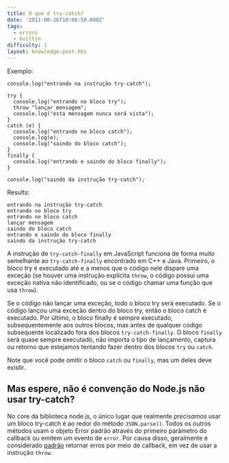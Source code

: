 ```yaml
---
title: O que é try-catch?
date: '2011-08-26T10:08:50.000Z'
tags:
  - errors
  - builtin
difficulty: 1
layout: knowledge-post.hbs
---
```


Exemplo:

    console.log("entrando na instrução try-catch");

    try {
      console.log("entrando no bloco try");
      throw "lançar mensagem";
      console.log("esta mensagem nunca será vista");
    }
    catch (e) {
      console.log("entrando no bloco catch");
      console.log(e);
      console.log("saindo do bloco catch");
    }
    finally {
      console.log("entrando e saindo do bloco finally");
    }

    console.log("saindo da instrução try-catch");

Results:

    entrando na instrução try-catch
    entrando no bloco try
    entrando no bloco catch
    lançar mensagem
    saindo do bloco catch
    entrando e saindo do bloco finally
    saindo da instrução try-catch

<!-- JavaScript's `try-catch-finally` statement works very similarly to the `try-catch-finally` encountered in C++ and Java.  First, the try block is executed until and unless the code in it throws an exception (whether it is an explicit `throw` statement, the code has an uncaught native exception, or if the code calls a function that uses `throw`).  -->
A instrução de `try-catch-finally` em JavaScript funciona de forma muito semelhante ao `try-catch-finally` encontrado em C++ e Java.  Primeiro, o bloco try é executado até e a menos que o código nele dispare uma exceção (se houver uma instrução explícita `throw`, o código possui uma exceção nativa não identificado, ou se o código chamar uma função que usa `throw`). 

<!-- If the code doesn't throw an exception, then the whole try block is executed. If the code threw an exception inside the try block, then the catch block is executed.  Last of all, the finally block is always executed, subsequent to the other blocks but prior to any subsequent code located outside of the `try-catch-finally` blocks.  The `finally` block will just about always execute, no matter what kind of throwing, catching, or returning one might be trying to do inside the `try` or `catch` blocks. -->
Se o código não lançar uma exceção, todo o bloco try será executado. Se o código lançou uma exceção dentro do bloco try, então o bloco catch é executado.  Por último, o bloco finally é sempre executado, subsequentemente aos outros blocos, mas antes de qualquer código subsequente localizado fora dos blocos `try-catch-finally`.  O bloco `finally` será quase sempre executado, não importa o tipo de lançamento, captura ou retorno que estejamos tentando fazer dentro dos blocos `try` ou `catch`.

<!-- Note that you can omit the `catch` or `finally` block, but one of them must be present. -->
Note que você pode omitir o bloco `catch` ou `finally`, mas um deles deve existir.

<!-- ## But wait, isn't it Node.js convention to not use try-catch? -->
## Mas espere, não é convenção do Node.js não usar try-catch?

<!-- In the core node.js libraries, the only place that one really *needs* to use a try-catch is around `JSON.parse()`. All of the other methods use either the standard Error object through the first parameter of the callback or emit an `error` event. Because of this, it is generally considered [standard](/what-are-the-error-conventions) to return errors through the callback rather than to use the `throw` statement. -->
No core da biblioteca node.js, o único lugar que realmente *precisamos* usar um bloco try-catch é ao redor do método `JSON.parse()`. Todos os outros métodos usam o objeto Error padrão através do primeiro parâmetro do callback ou emitem um evento de `error`. Por causa disso, geralmente é considerado [padrão](/what-are-the-error-conventions) retornar erros por meio de callback, em vez de usar a instrução `throw`. 
